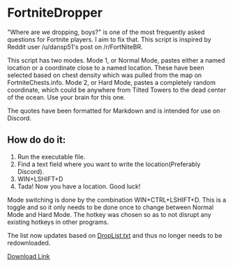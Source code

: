 # FortniteDropper
"Where are we dropping, boys?" is one of the most frequently asked questions for Fortnite players. I aim to fix that. This script is inspired by Reddit user /u/dansp51's post on /r/FortNiteBR.

This script has two modes. Mode 1, or Normal Mode, pastes either a named location or a coordinate close to a named location. These have been selected based on chest density which was pulled from the map on FortniteChests.info. Mode 2, or Hard Mode, pastes a completely random coordinate, which could be anywhere from Tilted Towers to the dead center of the ocean. Use your brain for this one.

The quotes have been formatted for Markdown and is intended for use on Discord.

## How do do it:

1. Run the executable file.
2. Find a text field where you want to write the location(Preferably Discord).
3. WIN+LSHIFT+D
4. Tada! Now you have a location. Good luck!

Mode switching is done by the combination WIN+CTRL+LSHIFT+D. This is a toggle and so it only needs to be done once to change between Normal Mode and Hard Mode. The hotkey was chosen so as to not disrupt any existing hotkeys in other programs.

The list now updates based on [DropList.txt](https://github.com/Juicysteak117/FortniteDropper/blob/master/DropList.txt) and thus no longer needs to be redownloaded.

[Download Link](https://github.com/Juicysteak117/FortniteDropper/releases/download/2.1/FortniteDropper.exe)
